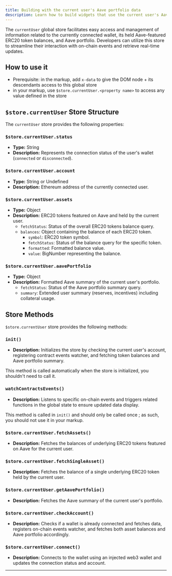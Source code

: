 ```yaml
---
title: Building with the current user's Aave portfolio data
description: Learn how to build widgets that use the current user's Aave portfolio data with ghooey and Alpine
---
```


The `currentUser` global store facilitates easy access and management of information related to the currently connected wallet, its held Aave-featured ERC20 token balances, and Aave portfolio. Developers can utilize this store to streamline their interaction with on-chain events and retrieve real-time updates.

## How to use it

- Prerequisite: in the markup, add `x-data` to give the DOM node + its descendants access to this global store
- in your markup, use `$store.currentUser.<property name>` to access any value defined in the store

## `$store.currentUser` Store Structure

The `currentUser` store provides the following properties:

### `$store.currentUser.status`

- **Type:** String
- **Description:** Represents the connection status of the user's wallet (`connected` or `disconnected`).

### `$store.currentUser.account`

- **Type:** String or Undefined
- **Description:** Ethereum address of the currently connected user.

### `$store.currentUser.assets`

- **Type:** Object
- **Description:** ERC20 tokens featured on Aave and held by the current user.
  - `fetchStatus`: Status of the overall ERC20 tokens balance query.
  - `balances`: Object containing the balance of each ERC20 token.
    - `symbol`: ERC20 token symbol.
    - `fetchStatus`: Status of the balance query for the specific token.
    - `formatted`: Formatted balance value.
    - `value`: BigNumber representing the balance.

### `$store.currentUser.aavePortfolio`

- **Type:** Object
- **Description:** Formatted Aave summary of the current user's portfolio.
  - `fetchStatus`: Status of the Aave portfolio summary query.
  - `summary`: Extended user summary (reserves, incentives) including collateral usage.

## Store Methods

`$store.currentUser` store provides the following methods:

### `init()`

- **Description:** Initializes the store by checking the current user's account, registering contract events watcher, and fetching token balances and Aave portfolio summary.

This method is called automatically when the store is initialized, you shouldn't need to call it.

### `watchContractsEvents()`

- **Description:** Listens to specific on-chain events and triggers related functions in the global state to ensure updated data display.

This method is called in `init()` and should only be called once ; as such, you should not use it in your markup.

### `$store.currentUser.fetchAssets()`

- **Description:** Fetches the balances of underlying ERC20 tokens featured on Aave for the current user.

### `$store.currentUser.fetchSingleAsset()`

- **Description:** Fetches the balance of a single underlying ERC20 token held by the current user.

### `$store.currentUser.getAavePortfolio()`

- **Description:** Fetches the Aave summary of the current user's portfolio.

### `$store.currentUser.checkAccount()`

- **Description:** Checks if a wallet is already connected and fetches data, registers on-chain events watcher, and fetches both asset balances and Aave portfolio accordingly.

### `$store.currentUser.connect()`

- **Description:** Connects to the wallet using an injected web3 wallet and updates the connection status and account.

---
